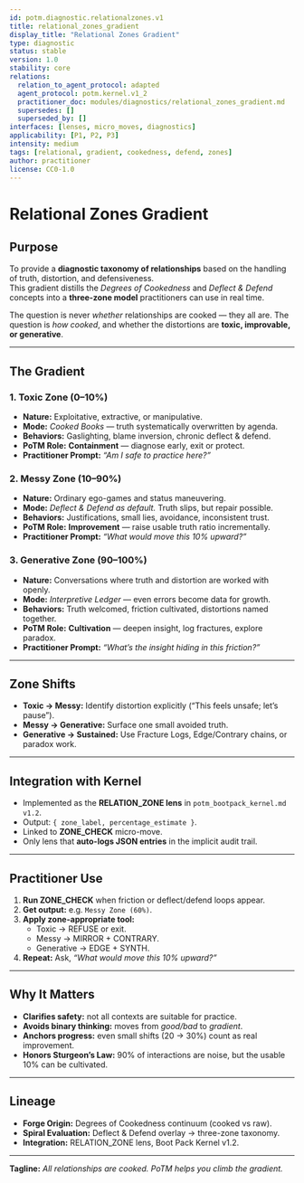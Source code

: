 ```yaml
---
id: potm.diagnostic.relationalzones.v1
title: relational_zones_gradient
display_title: "Relational Zones Gradient"
type: diagnostic
status: stable
version: 1.0
stability: core
relations:
  relation_to_agent_protocol: adapted
  agent_protocol: potm.kernel.v1_2
  practitioner_doc: modules/diagnostics/relational_zones_gradient.md
  supersedes: []
  superseded_by: []
interfaces: [lenses, micro_moves, diagnostics]
applicability: [P1, P2, P3]
intensity: medium
tags: [relational, gradient, cookedness, defend, zones]
author: practitioner
license: CC0-1.0
---
```


# Relational Zones Gradient

## Purpose
To provide a **diagnostic taxonomy of relationships** based on the handling of truth, distortion, and defensiveness.  
This gradient distills the *Degrees of Cookedness* and *Deflect & Defend* concepts into a **three-zone model** practitioners can use in real time.  

The question is never *whether* relationships are cooked — they all are. The question is *how cooked*, and whether the distortions are **toxic, improvable, or generative**.

---

## The Gradient

### 1. Toxic Zone (0–10%)
- **Nature:** Exploitative, extractive, or manipulative.  
- **Mode:** *Cooked Books* — truth systematically overwritten by agenda.  
- **Behaviors:** Gaslighting, blame inversion, chronic deflect & defend.  
- **PoTM Role:** **Containment** — diagnose early, exit or protect.  
- **Practitioner Prompt:** *“Am I safe to practice here?”*  

### 2. Messy Zone (10–90%)
- **Nature:** Ordinary ego-games and status maneuvering.  
- **Mode:** *Deflect & Defend as default.* Truth slips, but repair possible.  
- **Behaviors:** Justifications, small lies, avoidance, inconsistent trust.  
- **PoTM Role:** **Improvement** — raise usable truth ratio incrementally.  
- **Practitioner Prompt:** *“What would move this 10% upward?”*  

### 3. Generative Zone (90–100%)
- **Nature:** Conversations where truth and distortion are worked with openly.  
- **Mode:** *Interpretive Ledger* — even errors become data for growth.  
- **Behaviors:** Truth welcomed, friction cultivated, distortions named together.  
- **PoTM Role:** **Cultivation** — deepen insight, log fractures, explore paradox.  
- **Practitioner Prompt:** *“What’s the insight hiding in this friction?”*  

---

## Zone Shifts
- **Toxic → Messy:** Identify distortion explicitly (“This feels unsafe; let’s pause”).  
- **Messy → Generative:** Surface one small avoided truth.  
- **Generative → Sustained:** Use Fracture Logs, Edge/Contrary chains, or paradox work.  

---

## Integration with Kernel
- Implemented as the **RELATION_ZONE lens** in `potm_bootpack_kernel.md v1.2`.  
- Output: `{ zone_label, percentage_estimate }`.  
- Linked to **ZONE_CHECK** micro-move.  
- Only lens that **auto-logs JSON entries** in the implicit audit trail.  

---

## Practitioner Use
1. **Run ZONE_CHECK** when friction or deflect/defend loops appear.  
2. **Get output:** e.g. `Messy Zone (60%)`.  
3. **Apply zone-appropriate tool:**  
   - Toxic → REFUSE or exit.  
   - Messy → MIRROR + CONTRARY.  
   - Generative → EDGE + SYNTH.  
4. **Repeat:** Ask, *“What would move this 10% upward?”*  

---

## Why It Matters
- **Clarifies safety:** not all contexts are suitable for practice.  
- **Avoids binary thinking:** moves from *good/bad* to *gradient*.  
- **Anchors progress:** even small shifts (20 → 30%) count as real improvement.  
- **Honors Sturgeon’s Law:** 90% of interactions are noise, but the usable 10% can be cultivated.  

---

## Lineage
- **Forge Origin:** Degrees of Cookedness continuum (cooked vs raw).  
- **Spiral Evaluation:** Deflect & Defend overlay → three-zone taxonomy.  
- **Integration:** RELATION_ZONE lens, Boot Pack Kernel v1.2.  

---

**Tagline:** *All relationships are cooked. PoTM helps you climb the gradient.*  
